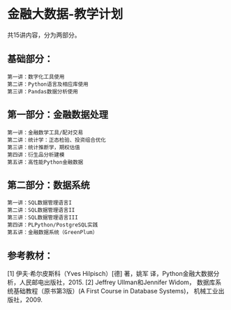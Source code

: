 # 金融大数据-教学计划

共15讲内容，分为两部分。

## 基础部分：

```
第一讲：数字化工具使用
第二讲：Python语言及相应库使用
第三讲：Pandas数据分析使用
```

## 第一部分：金融数据处理

```
第一讲：金融数学工具/配对交易
第二讲：统计学：正态检验、投资组合优化
第三讲：统计推断学，期权估值
第四讲：衍生品分析建模
第五讲：高性能Python金融数据
```

## 第二部分：数据系统

```
第一讲：SQL数据管理语言I
第二讲：SQL数据管理语言II
第三讲：SQL数据管理语言III
第四讲：PLPython/PostgreSQL实践 
第五讲：金融数据系统（GreenPlum）
```


## 参考教材：

[1] 伊夫·希尔皮斯科（Yves Hilpisch）[德] 著，姚军 译，Python金融大数据分析，人民邮电出版社，2015.
[2] Jeffrey Ullman和Jennifer Widom， 数据库系统基础教程（原书第3版）(A First Course in Database Systems)， 机械工业出版社，2009. 

